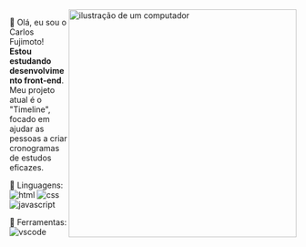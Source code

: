 
<img src="https://raw.githubusercontent.com/MicaelliMedeiros/micaellimedeiros/master/image/computer-illustration.png" alt="ilustração de um computador" min-width="400px" max-width="400px" width="400px" align="right">

<p align="left"> 
  👋 Olá, eu sou o Carlos Fujimoto! <strong>Estou estudando desenvolvimento front-end</strong>.<br>
  Meu projeto atual é o "Timeline", focado em ajudar as pessoas a criar cronogramas de estudos eficazes.
</p>

<p align="left">
  🦄 Linguagens:
  <img src="https://img.shields.io/badge/HTML5-E34F26?style=for-the-badge&logo=html5&logoColor=white" alt="html">
  <img src="https://img.shields.io/badge/CSS3-1572B6?style=for-the-badge&logo=css3&logoColor=white" alt="css">
  <img src="https://img.shields.io/badge/JavaScript-F7DF1E?style=for-the-badge&logo=javascript&logoColor=black" alt="javascript">
</p>

<p align="left">
  💼 Ferramentas: <br> <img src="https://img.shields.io/badge/-Visual%20Studio%20Code-333333?style=flat&logo=visual-studio-code&logoColor=007ACC" alt="vscode">
</p>
